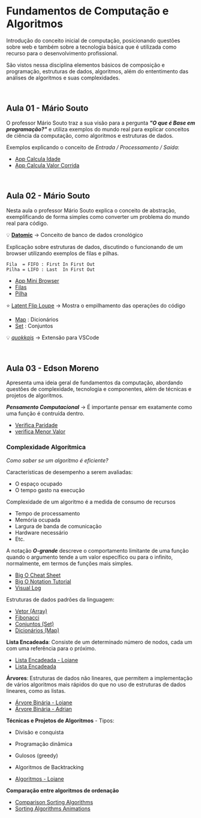 # Fundamentos de Computação e Algoritmos

Introdução do conceito inicial de computação, posicionando questões sobre web e também sobre a tecnologia básica que é utilizada como recurso para o desenvolvimento profissional.

São vistos nessa disciplina elementos básicos de composição e programação, estruturas de dados, algoritmos, além do ententimento das análises de algoritmos e suas complexidades.

<br/>

## Aula 01 - Mário Souto

O professor Mário Souto traz a sua visão para a pergunta _**"O que é Base em programação?"**_ e utiliza exemplos do mundo real para explicar conceitos de ciência da computação, como algoritmos e estruturas de dados.

Exemplos explicando o conceito de _Entrada / Processamento / Saída_:

* [App Calcula Idade](./app-calcula-idade.html)
* [App Calcula Valor Corrida](./app-calcula-corrida.html)

<br/>

## Aula 02 - Mário Souto

Nesta aula o professor Mário Souto explica o conceito de abstração, exemplificando de forma simples como converter um problema do mundo real para código.

:bulb: [**Datomic**](https://www.datomic.com/) -> Conceito de banco de dados cronológico

Explicação sobre estruturas de dados, discutindo o funcionando de um browser utilizando exemplos de filas e pilhas.

```
Fila  = FIFO : First In First Out
Pilha = LIFO : Last  In First Out
```

* [App Mini Browser](./app-mini-browser.html)
* [Filas](./fila.html)
* [Pilha](./pilha.html)

:star: [Latent Flip Loupe](http://latentflip.com/loupe/?code=JC5vbignYnV0dG9uJywgJ2NsaWNrJywgZnVuY3Rpb24gb25DbGljaygpIHsKICAgIHNldFRpbWVvdXQoZnVuY3Rpb24gdGltZXIoKSB7CiAgICAgICAgY29uc29sZS5sb2coJ1lvdSBjbGlja2VkIHRoZSBidXR0b24hJyk7ICAgIAogICAgfSwgMjAwMCk7Cn0pOwoKY29uc29sZS5sb2coIkhpISIpOwoKc2V0VGltZW91dChmdW5jdGlvbiB0aW1lb3V0KCkgewogICAgY29uc29sZS5sb2coIkNsaWNrIHRoZSBidXR0b24hIik7Cn0sIDUwMDApOwoKY29uc29sZS5sb2coIldlbGNvbWUgdG8gbG91cGUuIik7!!!PGJ1dHRvbj5DbGljayBtZSE8L2J1dHRvbj4%3D) -> Mostra o empilhamento das operações do código

* [Map](./map.html) : Dicionários
* [Set](./set.html) : Conjuntos

:bulb: [_quokkajs_](https://quokkajs.com/) -> Extensão para VSCode

<br/>

## Aula 03 - Edson Moreno

Apresenta uma ideia geral de fundamentos da computação, abordando questões de complexidade, tecnologia e componentes, além de técnicas e projetos de algoritmos.

_**Pensamento Computacional**_ -> É importante pensar em exatamente como uma função é contruída dentro.

* [Verifica Paridade](./verificaParidade.js)
* [verifica Menor Valor](./verificaMenorValor.js)


### Complexidade Algorítmica

_Como saber se um algoritmo é eficiente?_

Características de desempenho a serem avaliadas:

* O espaço ocupado 
* O tempo gasto na execução

Complexidade de um algoritmo é a medida de consumo de recursos

* Tempo de processamento
* Memória ocupada
* Largura de banda de comunicação
* Hardware necessário
* Etc.

A notação _**O-grande**_ descreve o comportamento limitante de uma função quando o argumento tende a um valor específico ou para o infinito, normalmente, em termos de funções mais simples.

* [Big O Cheat Sheet](https://www.bigocheatsheet.com)
* [Big O Notation Tutorial](https://www.youtube.com/watch?v=V6mKVRU1evU&list=PLGLfVvz_LVvReUrWr94U-ZMgjYTQ538nT)
* [Visual Log](https://visualgo.net/en)

Estruturas de dados padrões da linguagem:

* [Vetor (Array)](https://developer.mozilla.org/pt-BR/docs/Web/JavaScript/Reference/Global_Objects/Array)
* [Fibonacci](./fibonacci.js)
* [Conjuntos (Set)](https://developer.mozilla.org/pt-BR/docs/Web/JavaScript/Reference/Global_Objects/Set)
* [Dicionários (Map)](https://developer.mozilla.org/pt-BR/docs/Web/JavaScript/Reference/Global_Objects/Map)


**Lista Encadeada**: Consiste de um determinado número de nodos, cada um com uma referência para o próximo.

* [Lista Encadeada - Loiane](https://github.com/loiane/javascript-datastructures-algorithms/blob/main/src/js/data-structures/linked-list.js)
* [Lista Encadeada](./listaEncadeada.js)

**Árvores**: Estruturas de dados não lineares, que permitem a implementação de vários algoritmos mais rápidos do que no uso de estruturas de dados lineares, como as listas.

* [Árvore Binária - Loiane](https://github.com/loiane/javascript-datastructures-algorithms/blob/main/src/js/data-structures/binary-search-tree.js)
* [Árvore Binária - Adrian](https://github.com/amejiarosario/dsa.js-data-structures-algorithms-javascript/blob/master/src/data-structures/trees/binary-tree-node.js)

**Técnicas e Projetos de Algoritmos** - Tipos:

* Divisão e conquista
* Programação dinâmica
* Gulosos (greedy)
* Algoritmos de Backtracking

* [Algoritmos - Loiane](https://github.com/loiane/javascript-datastructures-algorithms/tree/main/src/js/algorithms)


**Comparação entre algoritmos de ordenação**

* [Comparison Sorting Algorithms](https://www.cs.usfca.edu/~galles/visualization/ComparisonSort.html)
* [Sorting Algorithms Animations](https://www.toptal.com/developers/sorting-algorithms)
